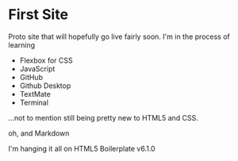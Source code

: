 # First Site

Proto site that will hopefully go live fairly soon. I'm in the process of learning
  * Flexbox for CSS
  * JavaScript
  * GitHub
  * Github Desktop
  * TextMate
  * Terminal
  
...not to mention still being pretty new to HTML5 and CSS.

oh, and Markdown

I'm hanging it all on HTML5 Boilerplate v6.1.0